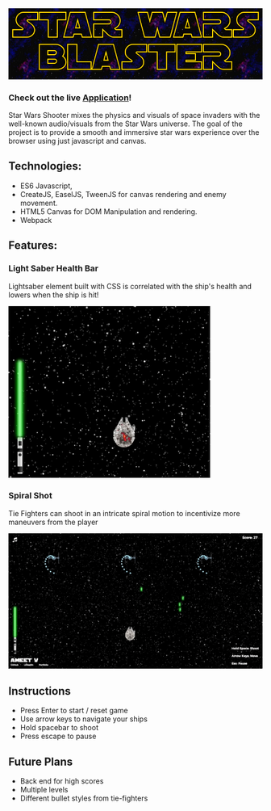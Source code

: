 <img src='https://github.com/ameet01/star-wars-shooter/blob/master/images/maintitle.png' width='600px' />

### Check out the live [Application](http://www.starwarsblaster.tech/)!

Star Wars Shooter mixes the physics and visuals of space invaders with the well-known audio/visuals from the Star Wars universe. The goal of the project is to provide a smooth and immersive star wars experience over the browser using just javascript and canvas.

## Technologies:

* ES6 Javascript, 
* CreateJS, EaselJS, TweenJS for canvas rendering and enemy movement.
* HTML5 Canvas for DOM Manipulation and rendering.
* Webpack

## Features:

### Light Saber Health Bar

Lightsaber element built with CSS is correlated with the ship's health and lowers when the ship is hit!

<img src='https://github.com/ameet01/star-wars-shooter/blob/master/docs/lightsaberhealthbar.gif' width='400px'/>

### Spiral Shot

Tie Fighters can shoot in an intricate spiral motion to incentivize more maneuvers from the player

<img src='https://github.com/ameet01/star-wars-shooter/blob/master/docs/spiral.gif' width='600px'/>

## Instructions

* Press Enter to start / reset game
* Use arrow keys to navigate your ships
* Hold spacebar to shoot
* Press escape to pause

## Future Plans

* Back end for high scores
* Multiple levels
* Different bullet styles from tie-fighters
